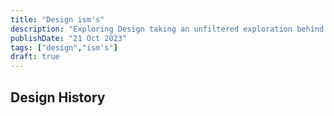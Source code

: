 ```yaml
---
title: "Design ism's" 
description: "Exploring Design taking an unfiltered exploration behind design movements behind consumer social technologies"
publishDate: "21 Oct 2023"
tags: ["design","ism's"]
draft: true
---
```


## Design History

